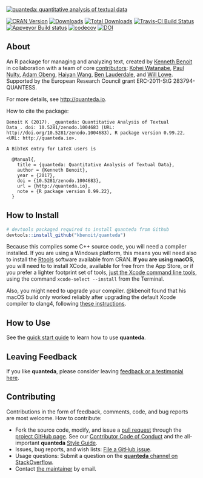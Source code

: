 
[![quanteda: quantitative analysis of textual data](https://cdn.rawgit.com/kbenoit/quanteda/master/images/quanteda_logo.svg)](http://quanteda.io)

[![CRAN Version](https://www.r-pkg.org/badges/version/quanteda)](https://CRAN.R-project.org/package=quanteda) [![Downloads](https://cranlogs.r-pkg.org/badges/quanteda)](https://CRAN.R-project.org/package=quanteda) [![Total Downloads](https://cranlogs.r-pkg.org/badges/grand-total/quanteda?color=orange)](https://CRAN.R-project.org/package=quanteda) [![Travis-CI Build Status](https://travis-ci.org/kbenoit/quanteda.svg?branch=master)](https://travis-ci.org/kbenoit/quanteda) [![Appveyor Build status](https://ci.appveyor.com/api/projects/status/e3tf2h1ff0nlv249/branch/master?svg=true)](https://ci.appveyor.com/project/kbenoit/quanteda/branch/master) [![codecov](https://codecov.io/gh/kbenoit/quanteda/branch/master/graph/badge.svg)](https://codecov.io/gh/kbenoit/quanteda) [![DOI](https://zenodo.org/badge/5424649.svg)](https://zenodo.org/badge/latestdoi/5424649)

About
-----

An R package for managing and analyzing text, created by [Kenneth Benoit](http://kenbenoit.net) in collaboration with a team of core [contributors](https://github.com/kbenoit/quanteda/graphs/contributors): [Kohei Watanabe](https://github.com/koheiw), [Paul Nulty](https://github.com/pnulty), [Adam Obeng](https://github.com/adamobeng), [Haiyan Wang](https://github.com/HaiyanLW), [Ben Lauderdale](https://github.com/lauderdale), and [Will Lowe](https://github.com/conjugateprior).
Supported by the European Research Council grant ERC-2011-StG 283794-QUANTESS.

For more details, see <http://quanteda.io>.

How to cite the package:


    Benoit K (2017). _quanteda: Quantitative Analysis of Textual
    Data_. doi: 10.5281/zenodo.1004683 (URL:
    http://doi.org/10.5281/zenodo.1004683), R package version 0.99.22,
    <URL: http://quanteda.io>.

    A BibTeX entry for LaTeX users is

      @Manual{,
        title = {quanteda: Quantitative Analysis of Textual Data},
        author = {Kenneth Benoit},
        year = {2017},
        doi = {10.5281/zenodo.1004683},
        url = {http://quanteda.io},
        note = {R package version 0.99.22},
      }

How to Install
--------------

``` r
# devtools packaged required to install quanteda from Github 
devtools::install_github("kbenoit/quanteda") 
```

Because this compiles some C++ source code, you will need a compiler installed. If you are using a Windows platform, this means you will need also to install the [Rtools](https://CRAN.R-project.org/bin/windows/Rtools/) software available from CRAN. **If you are using macOS**, you will need to to install XCode, available for free from the App Store, or if you prefer a lighter footprint set of tools, [just the Xcode command line tools](http://osxdaily.com/2014/02/12/install-command-line-tools-mac-os-x/ ), using the command `xcode-select --install` from the Terminal.

Also, you might need to upgrade your compiler. @kbenoit found that his macOS build only worked reliably after upgrading the default Xcode compiler to clang4, following [these instructions](http://thecoatlessprofessor.com/programming/openmp-in-r-on-os-x/#after-3-4-0).

How to Use
----------

See the [quick start quide](http://docs.quanteda.io/articles/quickstart.html) to learn how to use **quanteda**.

Leaving Feedback
----------------

If you like **quanteda**, please consider leaving [feedback or a testimonial here](https://github.com/kbenoit/quanteda/issues/461).

Contributing
------------

Contributions in the form of feedback, comments, code, and bug reports are most welcome. How to contribute:

-   Fork the source code, modify, and issue a [pull request](https://help.github.com/articles/creating-a-pull-request-from-a-fork/) through the [project GitHub page](https://github.com/kbenoit/quanteda). See our [Contributor Code of Conduct](https://github.com/kbenoit/quanteda/blob/master/CONDUCT.md) and the all-important **quanteda** [Style Guide](https://github.com/kbenoit/quanteda/wiki/Style-guide).
-   Issues, bug reports, and wish lists: [File a GitHub issue](https://github.com/kbenoit/quanteda/issues).
-   Usage questions: Submit a question on the [**quanteda** channel on StackOverflow](http://stackoverflow.com/questions/tagged/quanteda).
-   Contact [the maintainer](kbenoit@lse.ac.uk) by email.
